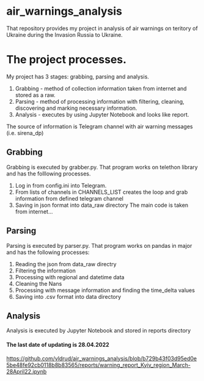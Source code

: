 # air_warnings_analysis
That repository provides my project in analysis of air warnings on teritory of Ukraine during the Invasion Russia to Ukraine.

# The project processes.
My project has 3 stages: grabbing, parsing and analysis.
1. Grabbing - method of collection information taken from internet and stored as a raw. 
2. Parsing - method of processing information with filtering, cleaning, discovering and marking necessary information.
3. Analysis - executes by using Jupyter Notebook and looks like report.

The source of information is Telegram channel with air warning messages (i.e. sirena_dp)

## Grabbing
Grabbing is executed by grabber.py. That program works on telethon library and has the folllowing processes.
1. Log in from config.ini into Telegram.
2. From lists of channels in CHANNELS_LIST creates the loop and grab information from defined telegram channel
3. Saving in json format into data_raw directory
The main code is taken from internet...

## Parsing
Parsing is executed by parser.py. That program works on pandas in major and has the following processes:
1. Reading the json from data_raw directry
2. Filtering the information
3. Processing with regional and datetime data
4. Cleaning the Nans
5. Processing with message information and finding the time_delta values
6. Saving into .csv format into data directory


## Analysis
Analysis is executed by Jupyter Notebook and stored in reports directory
#### The last date of updating is 28.04.2022

https://github.com/vldrud/air_warnings_analysis/blob/b729b43f03d95ed0e5be48fe92cb0118b8b83565/reports/warning_report_Kyiv_region_March-28April22.ipynb
